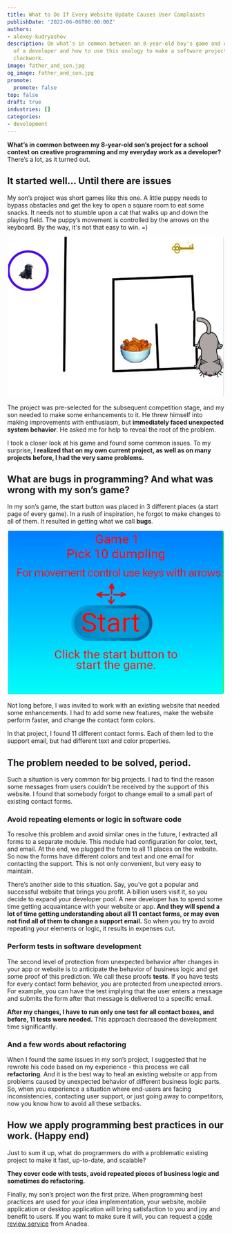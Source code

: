 ```yaml
---
title: What to Do If Every Website Update Causes User Complaints
publishDate: '2022-06-06T00:00:00Z'
authors:
- alexey-kudryashov
description: On what’s in common between an 8-year-old boy's game and everyday work
  of a developer and how to use this analogy to make a software project run like a
  clockwork.
image: father_and_son.jpg
og_image: father_and_son.jpg
promote:
  promote: false
top: false
draft: true
industries: []
categories:
- development
---
```

__What’s in common between my 8-year-old son’s project for a school contest on creative programming and my everyday work as a developer?__ There’s a lot, as it turned out.

## It started well… Until there are issues
My son’s project was short games like this one. A little puppy needs to bypass obstacles and get the key to open a square room to eat some snacks. It needs not to stumble upon a cat that walks up and down the playing field. The puppy’s movement is controlled by the arrows on the keyboard. By the way, it's not that easy to win. =)

<center>
<picture>
 <source srcset="sons-game.jpg">
 <img src="sons-game.jpg" alt="sons-game" loading="lazy">
</picture>
</center>

The project was pre-selected for the subsequent competition stage, and my son needed to make some enhancements to it. He threw himself into making improvements with enthusiasm, but __immediately faced unexpected system behavior__. He asked me for help to reveal the root of the problem.

I took a closer look at his game and found some common issues. To my surprise, __I realized that on my own current project, as well as on many projects before, I had the very same problems.__

## What are bugs in programming? And what was wrong with my son’s game?
In my son’s game, the start button was placed in 3 different places (a start page of every game). In a rush of inspiration, he forgot to make changes to all of them. It resulted in getting what we call __bugs__.

<center>
<picture>
 <source srcset="controls.jpg">
 <img src="controls.jpg" alt="controls" loading="lazy">
</picture>
</center>

Not long before, I was invited to work with an existing website that needed some enhancements. I had to add some new features, make the website perform faster, and change the contact form colors.

In that project, I found 11 different contact forms. Each of them led to the support email, but had different text and color properties.

## The problem needed to be solved, period.
Such a situation is very common for big projects. I had to find the reason some messages from users couldn’t be received by the support of this website. I found that somebody forgot to change email to a small part of existing contact forms.

### Avoid repeating elements or logic in software code
To resolve this problem and avoid similar ones in the future, I extracted all forms to a separate module. This module had configuration for color, text, and email. At the end, we plugged the form to all 11 places on the website. So now the forms have different colors and text and one email for contacting the support. This is not only convenient, but very easy to maintain.

There’s another side to this situation. Say, you’ve got a popular and successful website that brings you profit. A billion users visit it, so you decide to expand your developer pool. A new developer has to spend some time getting acquaintance with your website or app. __And they will spend a lot of time getting understanding about all 11 contact forms, or may even not find all of them to change a support email.__ So when you try to avoid repeating your elements or logic, it results in expenses cut.

### Perform tests in software development
The second level of protection from unexpected behavior after changes in your app or website is to anticipate the behavior of business logic and get some proof of this prediction. We call these proofs __tests__. If you have tests for every contact form behavior, you are protected from unexpected errors. For example, you can have the test implying that the user enters a message and submits the form after that message is delivered to a specific email.

__After my changes, I have to run only one test for all contact boxes, and before, 11 tests were needed.__ This approach decreased the development time significantly.

### And a few words about refactoring
When I found the same issues in my son’s project, I suggested that he rewrote his code based on my experience - this process we call __refactoring__. And it is the best way to heal an existing website or app from problems caused by unexpected behavior of different business logic parts. So, when you experience a situation where end-users are facing inconsistencies, contacting user support, or just going away to competitors, now you know how to avoid all these setbacks.

## How we apply programming best practices in our work. (Happy end)
Just to sum it up, what do programmers do with a problematic existing project to make it fast, up-to-date, and scalable?

__They cover code with tests, avoid repeated pieces of business logic and sometimes do refactoring.__

Finally, my son’s project won the first prize. When programming best practices are used for your idea implementation, your website, mobile application or desktop application will bring satisfaction to you and joy and benefit to users. If you want to make sure it will, you can request a <a href="https://anadea.info/services/code-review-service" target="_blank">code review service</a> from Anadea.
